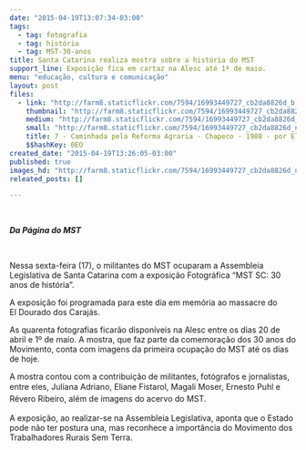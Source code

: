 ```yaml
---
date: "2015-04-19T13:07:34-03:00"
tags:
  - tag: fotografia
  - tag: história
  - tag: MST-30-anos
title: Santa Catarina realiza mostra sobre a história do MST
support_line: Exposição fica em cartaz na Alesc até 1º de maio.
menu: "educação, cultura e comunicação"
layout: post
files:
  - link: "http://farm8.staticflickr.com/7594/16993449727_cb2da8826d_b.jpg"
    thumbnail: "http://farm8.staticflickr.com/7594/16993449727_cb2da8826d_t.jpg"
    medium: "http://farm8.staticflickr.com/7594/16993449727_cb2da8826d_z.jpg"
    small: "http://farm8.staticflickr.com/7594/16993449727_cb2da8826d_n.jpg"
    title: 7 - Caminhada pela Reforma Agraria - Chapeco - 1988 - por Eliane Fistarol.jpg
    $$hashKey: 0EO
created_date: "2015-04-19T13:26:05-03:00"
published: true
images_hd: "http://farm8.staticflickr.com/7594/16993449727_cb2da8826d_n.jpg"
releated_posts: []

---
```

<p>&nbsp;</p>

<p><em><strong>Da P&aacute;gina do MST&nbsp;</strong></em></p>

<p>&nbsp;</p>

<p>Nessa sexta-feira (17), o militantes do MST ocuparam&nbsp;a Assembleia Legislativa de Santa Catarina com a exposi&ccedil;&atilde;o Fotogr&aacute;fica &ldquo;MST SC: 30 anos de hist&oacute;ria&rdquo;.</p>

<p>A exposi&ccedil;&atilde;o&nbsp;foi programada para este dia em mem&oacute;ria ao massacre do El&nbsp;Dourado dos Caraj&aacute;s.&nbsp;</p>

<p>As quarenta fotografias ficar&atilde;o dispon&iacute;veis na Alesc entre os dias 20 de abril e 1&ordm; de maio. A mostra, que faz&nbsp;parte da comemora&ccedil;&atilde;o dos 30 anos do Movimento, conta com imagens da&nbsp;primeira ocupa&ccedil;&atilde;o do MST&nbsp;at&eacute; os dias de hoje.</p>

<p>A mostra&nbsp;contou com a contribui&ccedil;&atilde;o de&nbsp;militantes, fot&oacute;grafos e jornalistas, entre eles, <span style="line-height: 20.7999992370605px;">Juliana Adriano, Eliane Fistarol, Magali Moser, Ernesto Puhl e R&eacute;vero Ribeiro,&nbsp;</span>al&eacute;m de imagens do acervo do MST.</p>

<p>A exposi&ccedil;&atilde;o, ao realizar-se na Assembleia Legislativa, aponta que o Estado pode n&atilde;o ter postura una, mas reconhece a import&acirc;ncia do Movimento dos Trabalhadores Rurais Sem Terra.</p>

<p>&nbsp;</p>

<p>&nbsp;</p>
